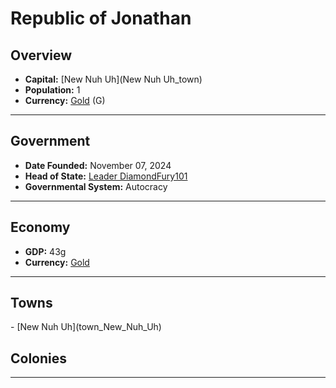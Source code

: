 <!--UNDEDITED FILE, remove this entire line if this file has been edited!-->
# <!--NAME-->Republic of Jonathan<!--NAME-->

## Overview

- **Capital:** <!--CAPITAL_LINK-->[New Nuh Uh](New Nuh Uh_town)<!--CAPITAL_LINK-->
- **Population:** <!--POPULATION-->1<!--POPULATION-->
- **Currency:** <!--CURRENCY_LINK-->[Gold](Gold_currency)<!--CURRENCY_LINK--> (<!--CURRENCY_ABV-->G<!--CURRENCY_ABV-->)

---

## Government

- **Date Founded:** <!--FOUNDED-->November 07, 2024<!--FOUNDED-->
- **Head of State:** <!--LEADER_TITLE_LINK-->[Leader DiamondFury101](DiamondFury101_user)<!--LEADER_TITLE_LINK-->
- **Governmental System:** <!--GOVERNMENT-->Autocracy<!--GOVERNMENT-->

---

## Economy

- **GDP:** <!--GDP-->43g<!--GDP-->
- **Currency:** <!--CURRENCY_LINK-->[Gold](Gold_currency)<!--CURRENCY_LINK-->

---

## Towns

<!--TOWNS-->- [New Nuh Uh](town_New_Nuh_Uh)<!--TOWNS-->

## Colonies

<!--COLONIES--><!--COLONIES-->

---